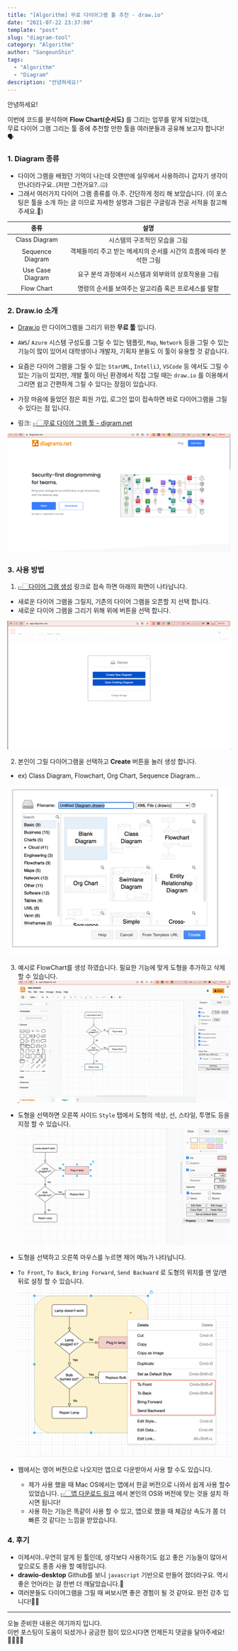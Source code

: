 ```yaml
---
title: "[Algorithm] 무료 다이어그램 툴 추천 - draw.io"
date: "2021-07-22 23:37:00"
template: "post"
slug: "diagram-tool"
category: "Algorithm"
author: "SangeunShin"
tags: 
  - "Algorithm" 
  - "Diagram"
description: "안녕하세요!"
---
```


안녕하세요!

이번에 코드를 분석하며 **Flow Chart(순서도)** 를 그리는 업무를 맡게 되었는데,  
무료 다이어 그램 그리는 툴 중에 추천할 만한 툴을 여러분들과 공유해 보고자 합니다!🗣


### 1. Diagram 종류
- 다이어 그램을 배웠던 기억이 나는데 오랜만에 실무에서 사용하려니 갑자기 생각이 안나더라구요..(저만 그런가요?..🤐)   
- 그래서 여러가지 다이어 그램 종류를 아.주. 간단하게 정리 해 보았습니다. (이 포스팅은 툴을 소개 하는 글 이므로 자세한 설명과 그림은 구글링과 전공 서적을 참고해 주세요.🥲)

|        종류        |                                    설명                              | 
|:------------------:|:--------------------------------------------------------------------:|
|  Class Diagram     | 시스템의 구조적인 모습을 그림                                        | 
|  Sequence Diagram  | 객체들끼리 주고 받는 메세지의 순서를 시간의 흐름에 따라 분석한 그림  |
|  Use Case Diagram  | 요구 분석 과정에서 시스템과 외부와의 상호작용을 그림                 |
|    Flow Chart      | 명령의 순서를 보여주는 알고리즘 혹은 프로세스를 말함                 |
  


### 2. Draw.io 소개
- <U>Draw.io</U> 란 다이어그램을 그리기 위한 **무료 툴** 입니다. 
- `AWS`/ `Azure` 시스템 구성도를 그릴 수 있는 템플릿, `Map`, `Network` 등을 그릴 수 있는 기능이 많이 있어서 대학생이나 개발자, 기획자 분들도 이 툴이 유용할 것 같습니다.
- 요즘은 다이어 그램을 그릴 수 있는 `StarUML`, `IntelliJ`, `VSCode` 등 에서도 그릴 수 있는 기능이 있지만, 개발 툴이 아닌 환경에서 직접 그릴 때는 `draw.io` 를 이용해서 그리면 쉽고 간편하게 그릴 수 있다는 장점이 있습니다.
- 가장 마음에 들었던 점은 회원 가입, 로그인 없이 접속하면 바로 다이어그램을 그릴 수 있다는 점 입니다.

- 링크: [👉🏻무료 다이어 그램 툴 - digram.net](https://www.diagrams.net/)

![draw-6.png](static/images/algorithm/diagram/draw-6.png)



### 3. 사용 방법
1.  [👉🏻다이어 그램 생성](https://app.diagrams.net/) 링크로 접속 하면 아래의 화면이 나타납니다.
- 새로운 다이어 그램을 그릴지, 기존의 다이어 그램을 오픈할 지 선택 합니다.
- 새로운 다이어 그램을 그리기 위해 위에 버튼을 선택 합니다.

 ![draw-1.png](static/images/algorithm/diagram/draw-1.png)
    
    
2. 본인이 그릴 다이어그램을 선택하고 **Create** 버튼을 눌러 생성 합니다.
- ex) Class Diagram, Flowchart, Org Chart, Sequence Diagram...

 ![draw-2.png](static/images/algorithm/diagram/draw-2.png)


3. 예시로 FlowChart를 생성 하였습니다. 필요한 기능에 맞게 도형을 추가하고 삭제할 수 있습니다.
![draw-3.png](static/images/algorithm/diagram/draw-3.png)

- 도형을 선택하면 오른쪽 사이드 `Style` 탭에서 도형의 색상, 선, 스타일, 투명도 등을 지정 할 수 있습니다.
![draw-4.png](static/images/algorithm/diagram/draw-4.png)

- 도형을 선택하고 오른쪽 마우스를 누르면 제어 메뉴가 나타납니다.
- `To Front`, `To Back`, `Bring Forward`, `Send Backward` 로 도형의 위치를 맨 앞/맨 뒤로 설정 할 수 있습니다.
![draw-5.png](static/images/algorithm/diagram/draw-5.png)
  

- 웹에서는 영어 버전으로 나오지만 앱으로 다운받아서 사용 할 수도 있습니다.
    - 제가 사용 했을 때 Mac OS에서는 앱에서 한글 버전으로 나와서 쉽게 사용 할수 있었습니다.
    [👉🏻앱 다운로드 링크](https://github.com/jgraph/drawio-desktop/releases/tag/v14.6.13) 에서 본인의 OS와 버전에 맞는 것을 설치 하시면 됩니다!
    - 사용 하는 기능은 똑같이 사용 할 수 있고, 앱으로 했을 때 체감상 속도가 쫌 더 빠른 것 같다는 느낌을 받았습니다.



### 4. 후기
- 이제서야..우연히 알게 된 툴인데, 생각보다 사용하기도 쉽고 좋은 기능들이 많아서 앞으로도 종종 사용 할 예정입니다.
- **drawio-desktop** Github를 보니 `javascript` 기반으로 만들어 졌더라구요. 역시 좋은 언어라는 걸 한번 더 깨달았습니다.🤭
- 여러분들도 다이어그램을 그릴 때 써보시면 좋은 경험이 될 것 같아요. 완전 강추 입니다!👍🏻

-----

오늘 준비한 내용은 여기까지 입니다.   
이번 포스팅이 도움이 되셨거나 궁금한 점이 있으시다면 언제든지 댓글을 달아주세요!🙋🏻‍♀️✨



